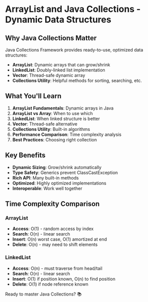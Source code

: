 # ArrayList and Java Collections - Dynamic Data Structures

## Why Java Collections Matter
Java Collections Framework provides ready-to-use, optimized data structures:
- **ArrayList**: Dynamic arrays that can grow/shrink
- **LinkedList**: Doubly-linked list implementation
- **Vector**: Thread-safe dynamic array
- **Collections Utility**: Helpful methods for sorting, searching, etc.

## What You'll Learn
1. **ArrayList Fundamentals**: Dynamic arrays in Java
2. **ArrayList vs Array**: When to use which
3. **LinkedList**: When linked structure is better
4. **Vector**: Thread-safe alternative
5. **Collections Utility**: Built-in algorithms
6. **Performance Comparison**: Time complexity analysis
7. **Best Practices**: Choosing right collection

## Key Benefits
- **Dynamic Sizing**: Grow/shrink automatically
- **Type Safety**: Generics prevent ClassCastException
- **Rich API**: Many built-in methods
- **Optimized**: Highly optimized implementations
- **Interoperable**: Work well together

## Time Complexity Comparison

### ArrayList
- **Access**: O(1) - random access by index
- **Search**: O(n) - linear search
- **Insert**: O(n) worst case, O(1) amortized at end
- **Delete**: O(n) - may need to shift elements

### LinkedList  
- **Access**: O(n) - must traverse from head/tail
- **Search**: O(n) - linear search
- **Insert**: O(1) if position known, O(n) to find position
- **Delete**: O(1) if node reference known

Ready to master Java Collections? 📚